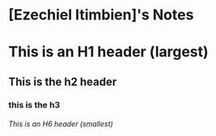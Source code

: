 # [Ezechiel Itimbien]'s Notes


# This is an H1 header (largest)

## This is the h2 header

### this is the h3

###### This is an H6 header (smallest)